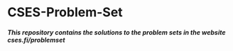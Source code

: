 # CSES-Problem-Set

##### This repository contains the solutions to the problem sets in the website cses.fi/problemset

